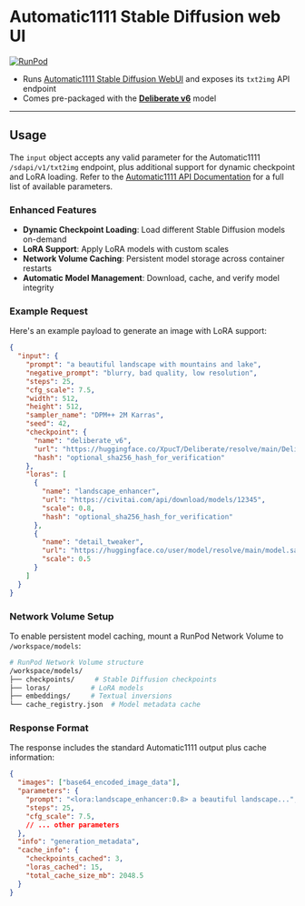 <h1>Automatic1111 Stable Diffusion web UI</h1>

[![RunPod](https://api.runpod.io/badge/runpod-workers/worker-a1111)](https://www.runpod.io/console/hub/runpod-workers/worker-a1111)

- Runs [Automatic1111 Stable Diffusion WebUI](https://github.com/AUTOMATIC1111/stable-diffusion-webui) and exposes its `txt2img` API endpoint
- Comes pre-packaged with the [**Deliberate v6**](https://huggingface.co/XpucT/Deliberate) model

---

## Usage

The `input` object accepts any valid parameter for the Automatic1111 `/sdapi/v1/txt2img` endpoint, plus additional support for dynamic checkpoint and LoRA loading. Refer to the [Automatic1111 API Documentation](https://github.com/AUTOMATIC1111/stable-diffusion-webui/wiki/API) for a full list of available parameters.

### Enhanced Features

- **Dynamic Checkpoint Loading**: Load different Stable Diffusion models on-demand
- **LoRA Support**: Apply LoRA models with custom scales
- **Network Volume Caching**: Persistent model storage across container restarts
- **Automatic Model Management**: Download, cache, and verify model integrity

### Example Request

Here's an example payload to generate an image with LoRA support:

```json
{
  "input": {
    "prompt": "a beautiful landscape with mountains and lake",
    "negative_prompt": "blurry, bad quality, low resolution",
    "steps": 25,
    "cfg_scale": 7.5,
    "width": 512,
    "height": 512,
    "sampler_name": "DPM++ 2M Karras",
    "seed": 42,
    "checkpoint": {
      "name": "deliberate_v6",
      "url": "https://huggingface.co/XpucT/Deliberate/resolve/main/Deliberate_v6.safetensors",
      "hash": "optional_sha256_hash_for_verification"
    },
    "loras": [
      {
        "name": "landscape_enhancer",
        "url": "https://civitai.com/api/download/models/12345",
        "scale": 0.8,
        "hash": "optional_sha256_hash_for_verification"
      },
      {
        "name": "detail_tweaker",
        "url": "https://huggingface.co/user/model/resolve/main/model.safetensors",
        "scale": 0.5
      }
    ]
  }
}
```

### Network Volume Setup

To enable persistent model caching, mount a RunPod Network Volume to `/workspace/models`:

```bash
# RunPod Network Volume structure
/workspace/models/
├── checkpoints/     # Stable Diffusion checkpoints
├── loras/          # LoRA models
├── embeddings/     # Textual inversions
└── cache_registry.json  # Model metadata cache
```

### Response Format

The response includes the standard Automatic1111 output plus cache information:

```json
{
  "images": ["base64_encoded_image_data"],
  "parameters": {
    "prompt": "<lora:landscape_enhancer:0.8> a beautiful landscape...",
    "steps": 25,
    "cfg_scale": 7.5,
    // ... other parameters
  },
  "info": "generation_metadata",
  "cache_info": {
    "checkpoints_cached": 3,
    "loras_cached": 15,
    "total_cache_size_mb": 2048.5
  }
}
```
